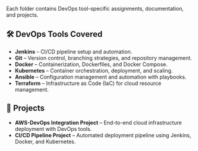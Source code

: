 Each folder contains DevOps tool-specific assignments, documentation, and projects.

## 🛠 DevOps Tools Covered
- **Jenkins** – CI/CD pipeline setup and automation.
- **Git** – Version control, branching strategies, and repository management.
- **Docker** – Containerization, Dockerfiles, and Docker Compose.
- **Kubernetes** – Container orchestration, deployment, and scaling.
- **Ansible** – Configuration management and automation with playbooks.
- **Terraform** – Infrastructure as Code (IaC) for cloud resource management.

## 🌱 Projects
- **AWS-DevOps Integration Project** – End-to-end cloud infrastructure deployment with DevOps tools.
- **CI/CD Pipeline Project** – Automated deployment pipeline using Jenkins, Docker, and Kubernetes.


